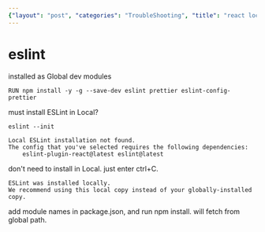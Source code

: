 ```yaml
---
{"layout": "post", "categories": "TroubleShooting", "title": "react local installation not found", "feature-img": "assets/img/feature_img.png"}
---
```

# eslint
installed as Global dev modules
```
RUN npm install -y -g --save-dev eslint prettier eslint-config-prettier
```
must install ESLint in Local?
```
eslint --init

Local ESLint installation not found.
The config that you've selected requires the following dependencies:
    eslint-plugin-react@latest eslint@latest
```
don't need to install in Local. just enter ctrl+C.
```
ESLint was installed locally. 
We recommend using this local copy instead of your globally-installed copy.
```
add module names in package.json, and run npm install. will fetch from global path.
